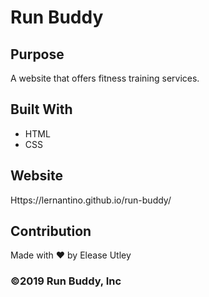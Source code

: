 # Run Buddy

## Purpose
A website that offers fitness training services.

## Built With
* HTML
* CSS

## Website
Https://lernantino.github.io/run-buddy/

## Contribution
Made with ❤️ by Elease Utley

### ©2019 Run Buddy, Inc

